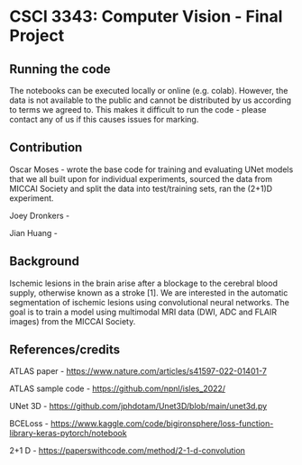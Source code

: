 # CSCI 3343: Computer Vision - Final Project

## Running the code
The notebooks can be executed locally or online (e.g. colab). However, the data is not available to the public and cannot be distributed by us according to terms we agreed to. This makes it difficult to run the code - please contact any of us if this causes issues for marking.

## Contribution
Oscar Moses - wrote the base code for training and evaluating UNet models that we all built upon for individual experiments, sourced the data from MICCAI Society and split the data into test/training sets, ran the (2+1)D experiment.

Joey Dronkers - 

Jian Huang - 

## Background
Ischemic lesions in the brain arise after a blockage to the cerebral blood supply, otherwise known as a stroke [1]. We are interested in the automatic segmentation of ischemic lesions using convolutional neural networks. The goal is to train a model using multimodal MRI data (DWI, ADC and FLAIR images) from the MICCAI Society. 


## References/credits
ATLAS paper - https://www.nature.com/articles/s41597-022-01401-7 

ATLAS sample code - https://github.com/npnl/isles_2022/ 

UNet 3D - https://github.com/jphdotam/Unet3D/blob/main/unet3d.py 

BCELoss - https://www.kaggle.com/code/bigironsphere/loss-function-library-keras-pytorch/notebook 

2+1 D - https://paperswithcode.com/method/2-1-d-convolution 
